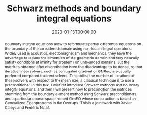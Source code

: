 ---
title: Schwarz methods and boundary integral equations
event: Oberseminar "Numerical Optimization
event_url: ''

location: 'University of Konstanz, Germany'

abstract: >-
  Boundary integral equations allow to reformulate partial differential equations on the boundary of the considered domain using non-local integral operators. Widely used in acoustics, electromagnetism and mechanics, they have the advantage to reduce the dimension of the geometric domain and they naturally satisfy conditions at infinity for problems on unbounded domains. But the matrices obtained after discretisation have the disadvantage to be dense, so that iterative linear solvers, such as conjugated gradient or GMRes, are usually preferred compared to direct solvers. To stabilise the number of iterations of these solvers with respect to the mesh size, a classical technique is to use a preconditioner. In this talk, I will first introduce Schwarz methods and boundary integral equations, and then I will present how to precondition the matrices stemming from the boundary element method using Schwarz preconditioners and a particular coarse space named GenEO whose construction is based on Generalized Eigenproblems in the Overlaps. This is a joint work with Xavier Claeys and Frédéric Nataf.
summary: ''

date: '2020-01-13T00:00:00'
date_end: ''
all_day: true
publishDate: '2019-02-05T00:00:00'


authors: []
tags: []

featured: false
projects: []
slides: ''

url_pdf: ''
url_slides: ''
url_video: ''
url_code: ''
image:
  caption: ''
  focal_point: ''
---